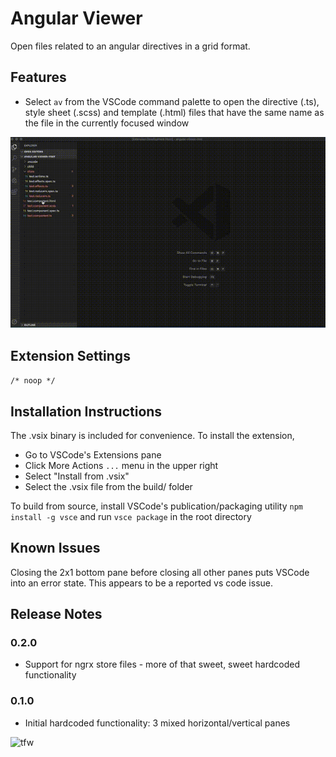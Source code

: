 # Angular Viewer

Open files related to an angular directives in a grid format.

## Features

 - Select `av` from the VSCode command palette to open the directive (.ts), style sheet (.scss) and template (.html) files that have the same name as the file in the currently focused window

 ![Demo](assets/0.2.0-demo.gif)

## Extension Settings

`/* noop */`

## Installation Instructions

The .vsix binary is included for convenience. To install the extension, 
 - Go to VSCode's Extensions pane
 - Click More Actions `...` menu in the upper right
 - Select "Install from .vsix"
 - Select the .vsix file from the build/ folder

To build from source, install VSCode's publication/packaging utility `npm install -g vsce` and run `vsce package` in the root directory

## Known Issues

Closing the 2x1 bottom pane before closing all other panes puts VSCode into an error state. This appears to be a reported vs code issue.

## Release Notes

### 0.2.0
  - Support for ngrx store files - more of that sweet, sweet hardcoded functionality

 ### 0.1.0
  - Initial hardcoded functionality: 3 mixed horizontal/vertical panes




  ![tfw](assets/tfw-you-discover-this-extension.gif)
